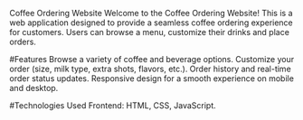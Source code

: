 Coffee Ordering Website 
 Welcome to the Coffee Ordering Website! This is a web application designed to provide a seamless coffee ordering experience for customers. Users can browse a menu, customize 
 their drinks and place orders.

#Features
 Browse a variety of coffee and beverage options.
 Customize your order (size, milk type, extra shots, flavors, etc.).
 Order history and real-time order status updates.
 Responsive design for a smooth experience on mobile and desktop.

#Technologies Used
 Frontend: HTML, CSS, JavaScript.
